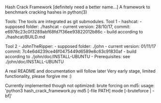 Hash Crack Framework [definitely need a better name...]
A framework to benchmark cracking hashes in python(3)

Tools:
  The tools are integrated as git submodules.
  Tool 1 - hashcat:
    - supposed folder: ./hashcat
    - current version: 28/10/17, commit: e6978c23c0f3289abf68fd7f36ee93822012b86c
    - build according to ./hashcat/BUILD.md

  Tool 2 - JohnTheRipper:
    - supposed folder: ./john
    - current version: 01/11/17 commit: 7c4e6d4239ce46f0475449d6589e8c63c91830af
    - build according to ./john/doc/INSTALL-UBUNTU
    - Prerequisites: see ./john/doc/INSTALL-UBUNTU

A real README and documentation will follow later
Very early stage, limited functionality, please forgive me :)

Currently implemented though not optimized:
brute forcing on md5: usage: 'python3 hash_crack_framework.py md5 [-file PATH] mode [-bruteforce | -bf]'
